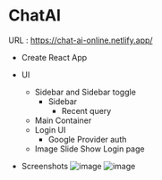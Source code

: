 # ChatAI 
URL : https://chat-ai-online.netlify.app/

- Create React App
- UI
    - Sidebar and Sidebar toggle
        - Sidebar
            - Recent query
    - Main Container
    - Login UI
        - Google Provider auth
    - Image Slide Show Login page


- Screenshots
![image](https://github.com/user-attachments/assets/72aadacd-94e8-4a0e-863e-c69e440b7c37)
![image](https://github.com/user-attachments/assets/2f8c764d-c4a1-471e-ade7-a527874957fe)

